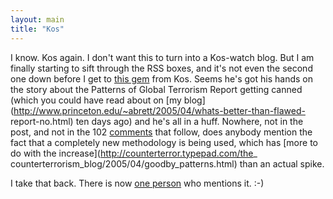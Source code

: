 ```yaml
---
layout: main
title: "Kos"
---
```

I know. Kos again. I don't want this to turn into a Kos-watch blog. But I am
finally starting to sift through the RSS boxes, and it's not even the second
one down before I get to [this
gem](http://www.dailykos.com/storyonly/2005/4/27/11456/3671) from Kos. Seems
he's got his hands on the story about the Patterns of Global Terrorism Report
getting canned (which you could have read about on [my
blog](http://www.princeton.edu/~abrett/2005/04/whats-better-than-flawed-
report-no.html) ten days ago) and he's all in a huff. Nowhere, not in the
post, and not in the 102
[comments](http://www.dailykos.com/story/2005/4/27/11456/3671) that follow,
does anybody mention the fact that a completely new methodology is being used,
which has [more to do with the increase](http://counterterror.typepad.com/the_
counterterrorism_blog/2005/04/goodby_patterns.html) than an actual spike.

  
I take that back. There is now [one
person](http://www.dailykos.com/comments/2005/4/27/11456/3671/102#102) who
mentions it. :-)

